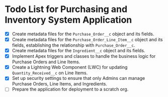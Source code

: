 # Todo List for Purchasing and Inventory System Application

- [x] Create metadata files for the `Purchase_Order__c` object and its fields.
- [x] Create metadata files for the `Purchase_Order_Line_Item__c` object and its fields, establishing the relationship with `Purchase_Order__c`.
- [x] Create metadata files for the `Ingredient__c` object and its fields.
- [x] Implement Apex triggers and classes to handle the business logic for Purchase Orders and Line Items.
- [x] Create a Lightning Web Component (LWC) for updating `Quantity_Received__c` on Line Items.
- [x] Set up security settings to ensure that only Admins can manage Purchase Orders, Line Items, and Ingredients.
- [ ] Prepare the application for deployment to a scratch org.
